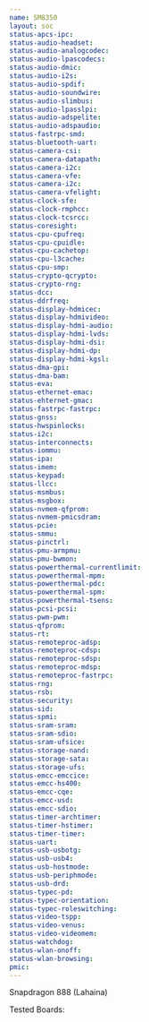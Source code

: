 ```yaml
---
name: SM8350
layout: soc
status-apcs-ipc: 
status-audio-headset:
status-audio-analogcodec: 
status-audio-lpascodecs: 
status-audio-dmic: 
status-audio-i2s: 
status-audio-spdif: 
status-audio-soundwire:
status-audio-slimbus: 
status-audio-lpasslpi: 
status-audio-adspelite: 
status-audio-adspaudio: 
status-fastrpc-smd:
status-bluetooth-uart:
status-camera-csi:
status-camera-datapath:
status-camera-i2c:
status-camera-vfe:
status-camera-i2c:
status-camera-vfelight:
status-clock-sfe:
status-clock-rmphcc:
status-clock-tcsrcc:
status-coresight:
status-cpu-cpufreq:
status-cpu-cpuidle:
status-cpu-cachetop:
status-cpu-l3cache:
status-cpu-smp:
status-crypto-qcrypto:
status-crypto-rng:
status-dcc:
status-ddrfreq:
status-display-hdmicec:
status-display-hdmivideo:
status-display-hdmi-audio:
status-display-hdmi-lvds:
status-display-hdmi-dsi:
status-display-hdmi-dp:
status-display-hdmi-kgsl:
status-dma-gpi:
status-dma-bam:
status-eva:
status-ethernet-emac:
status-ehternet-gmac:
status-fastrpc-fastrpc:
status-gnss:
status-hwspinlocks:
status-i2c:
status-interconnects:
status-iommu:
status-ipa:
status-imem:
status-keypad:
status-llcc:
status-msmbus:
status-msgbox:
status-nvmem-qfprom:
status-nvmem-pmicsdram:
status-pcie:
status-smmu:
status-pinctrl:
status-pmu-armpmu:
status-pmu-bwmon:
status-powerthermal-currentlimit:
status-powerthermal-mpm:
status-powerthermal-pdc:
status-powerthermal-spm:
status-powerthermal-tsens:
status-pcsi-pcsi:
status-pwm-pwm:
status-qfprom:
status-rt:
status-remoteproc-adsp:
status-remoteproc-cdsp:
status-remoteproc-sdsp:
status-remoteproc-mdsp:
status-remoteproc-fastrpc:
status-rng:
status-rsb:
status-security:
status-sid:
status-spmi:
status-sram-sram:
status-sram-sdio:
status-sram-ufsice:
status-storage-nand:
status-storage-sata:
status-storage-ufs:
status-emcc-emccice:
status-emcc-hs400:
status-emcc-cqe:
status-emcc-usd:
status-emcc-sdio:
status-timer-archtimer:
status-timer-hstimer:
status-timer-timer:
status-uart:
status-usb-usbotg:
status-usb-usb4:
status-usb-hostmode:
status-usb-periphmode:
status-usb-drd:
status-typec-pd:
status-typec-orientation:
status-typec-roleswitching:
status-video-tspp:
status-video-venus:
status-video-videomem:
status-watchdog:
status-wlan-onoff:
status-wlan-browsing:
pmic:
---
```

Snapdragon 888 (Lahaina)

Tested Boards:
